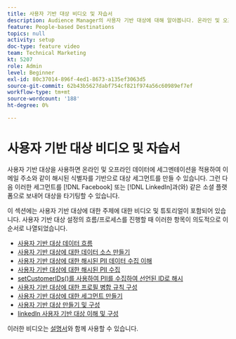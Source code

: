 ```yaml
---
title: 사용자 기반 대상 비디오 및 자습서
description: Audience Manager의 사용자 기반 대상에 대해 알아봅니다. 온라인 및 오프라인 데이터에 세그먼테이션을 적용하여 이메일 주소 등 해시된 식별자를 기반으로 대상 세그먼트를 만드는 방법을 살펴봅니다!
feature: People-based Destinations
topics: null
activity: setup
doc-type: feature video
team: Technical Marketing
kt: 5207
role: Admin
level: Beginner
exl-id: 80c37014-896f-4ed1-8673-a135ef3063d5
source-git-commit: 62b43b5627dabf754cf821f974a56c60989ef7ef
workflow-type: tm+mt
source-wordcount: '188'
ht-degree: 0%

---
```


# 사용자 기반 대상 비디오 및 자습서

사용자 기반 대상을 사용하면 온라인 및 오프라인 데이터에 세그멘테이션을 적용하여 이메일 주소와 같이 해시된 식별자를 기반으로 대상 세그먼트를 만들 수 있습니다. 그런 다음 이러한 세그먼트를 [!DNL Facebook] 또는 [!DNL LinkedIn]과(와) 같은 소셜 플랫폼으로 보내어 대상을 타기팅할 수 있습니다.

이 섹션에는 사용자 기반 대상에 대한 주제에 대한 비디오 및 튜토리얼이 포함되어 있습니다. 사용자 기반 대상 설정의 흐름/프로세스를 진행할 때 이러한 항목이 의도적으로 이 순서로 나열되었습니다.

* [사용자 기반 대상 데이터 흐름](people-based-destinations-data-flow.md)
* [사용자 기반 대상에 대한 데이터 소스 만들기](creating-a-data-source-for-people-based-destinations.md)
* [사용자 기반 대상에 대한 해시된 PII 데이터 수집 이해](understanding-hashed-pii-data-ingestion-for-people-based-destinations.md)
* [사용자 기반 대상에 대한 해시된 PII 수집](ingesting-hashed-pii-for-people-based-destinations.md)
* [setCustomerIDs()를 사용하여 PII를 수집하여 선언된 ID로 해시](using-setcustomerids-to-ingest-and-hash-pii-as-a-declared-id.md)
* [사용자 기반 대상에 대한 프로필 병합 규칙 구성](configuring-profile-merge-rules-for-people-based-destinations.md)
* [사용자 기반 대상에 대한 세그먼트 만들기](creating-segments-for-people-based-destinations.md)
* [사용자 기반 대상 만들기 및 구성](create-and-configure-people-based-destinations.md)
* [linkedIn 사용자 기반 대상 이해 및 구성](understanding-and-configuring-the-linkedin-pbd.md)

이러한 비디오는 [설명서](https://experienceleague.adobe.com/docs/audience-manager/user-guide/features/destinations/people-based/people-based-destinations-overview.html?lang=ko)와 함께 사용할 수 있습니다.
